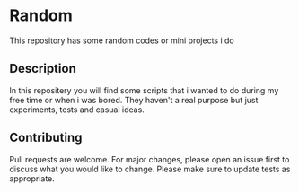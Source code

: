 # Random

This repository has some random codes or mini projects i do

## Description

In this repositery you will find some scripts that i wanted to do during my free time or when i was bored. They haven't a real purpose but just experiments, tests and casual ideas.

## Contributing

Pull requests are welcome. For major changes, please open an issue first
to discuss what you would like to change.
Please make sure to update tests as appropriate.
